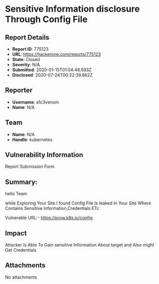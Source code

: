 # Sensitive Information disclosure Through Config File

## Report Details
- **Report ID**: 775123
- **URL**: https://hackerone.com/reports/775123
- **State**: Closed
- **Severity**: N/A
- **Submitted**: 2020-01-15T01:04:48.593Z
- **Disclosed**: 2020-07-24T00:22:39.862Z

## Reporter
- **Username**: a1c3venom
- **Name**: N/A

## Team
- **Name**: N/A
- **Handle**: kubernetes

## Vulnerability Information
Report Submission Form

## Summary:
hello Team

while Exploring Your Site.I found Config File Is leaked
In Your Site Where Contains Sensitive Information,Credentials ETc

Vulnerable URL:- https://prow.k8s.io/config

## Impact

Attacker Is Able To Gain sensitive Information About target and Also might Get Credentials

## Attachments
No attachments
